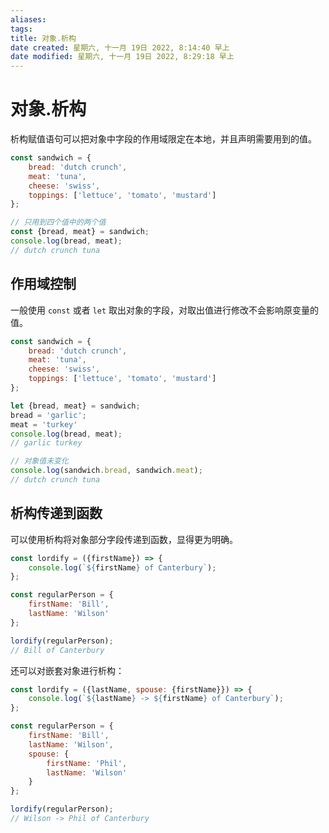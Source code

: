 ```yaml
---
aliases: 
tags: 
title: 对象.析构
date created: 星期六, 十一月 19日 2022, 8:14:40 早上
date modified: 星期六, 十一月 19日 2022, 8:29:18 早上
---
```


# 对象.析构

析构赋值语句可以把对象中字段的作用域限定在本地，并且声明需要用到的值。

```javascript
const sandwich = {
	bread: 'dutch crunch',
	meat: 'tuna',
	cheese: 'swiss',
	toppings: ['lettuce', 'tomato', 'mustard']
};

// 只用到四个值中的两个值
const {bread, meat} = sandwich;
console.log(bread, meat);
// dutch crunch tuna
```

## 作用域控制

一般使用 `const` 或者 `let` 取出对象的字段，对取出值进行修改不会影响原变量的值。

```javascript
const sandwich = {
	bread: 'dutch crunch',
	meat: 'tuna',
	cheese: 'swiss',
	toppings: ['lettuce', 'tomato', 'mustard']
};

let {bread, meat} = sandwich;
bread = 'garlic';
meat = 'turkey'
console.log(bread, meat);
// garlic turkey

// 对象值未变化
console.log(sandwich.bread, sandwich.meat);
// dutch crunch tuna
```

## 析构传递到函数

可以使用析构将对象部分字段传递到函数，显得更为明确。

```javascript
const lordify = ({firstName}) => {
	console.log(`${firstName} of Canterbury`);
};

const regularPerson = {
	firstName: 'Bill',
	lastName: 'Wilson'
};

lordify(regularPerson);
// Bill of Canterbury
```

还可以对嵌套对象进行析构：

```javascript
const lordify = ({lastName, spouse: {firstName}}) => {
	console.log(`${lastName} -> ${firstName} of Canterbury`);
};

const regularPerson = {
	firstName: 'Bill',
	lastName: 'Wilson',
	spouse: {
		firstName: 'Phil',
		lastName: 'Wilson'
	}
};

lordify(regularPerson);
// Wilson -> Phil of Canterbury
```
